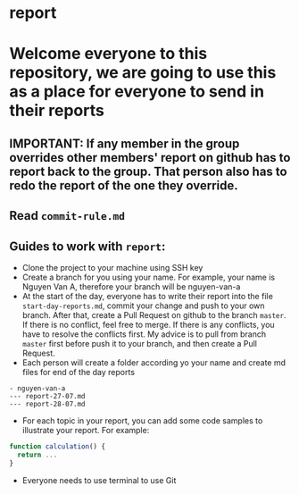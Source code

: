 # report

# Welcome everyone to this repository, we are going to use this as a place for everyone to send in their reports

## IMPORTANT: If any member in the group overrides other members' report on github has to report back to the group. That person also has to redo the report of the one they override.

## Read `commit-rule.md`

## Guides to work with `report`:

- Clone the project to your machine using SSH key
- Create a branch for you using your name. For example, your name is Nguyen Van A, therefore your branch will be nguyen-van-a
- At the start of the day, everyone has to write their report into the file `start-day-reports.md`, commit your change and push to your own branch. After that, create a Pull Request on github to the branch `master`. If there is no conflict, feel free to merge. If there is any conflicts, you have to resolve the conflicts first. My advice is to pull from branch `master` first before push it to your branch, and then create a Pull Request.
- Each person will create a folder according yo your name and create md files for end of the day reports

```
- nguyen-van-a
--- report-27-07.md
--- report-28-07.md
```

- For each topic in your report, you can add some code samples to illustrate your report. For example:

```js
function calculation() {
  return ...
}
```

- Everyone needs to use terminal to use Git
